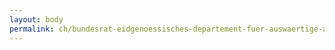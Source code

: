 ```yaml
---
layout: body
permalink: ch/bundesrat-eidgenoessisches-departement-fuer-auswaertige-angelegenheiten-generalsekretariat-eda-kompetenzzentrum-vertraege-und-beschaffungen-vertragsbuero/
---
```



